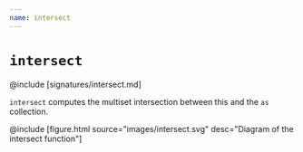 ```yaml
---
name: intersect
---
```


# `intersect`

@include [signatures/intersect.md]

`intersect` computes the multiset intersection between this and the `as` collection.

@include [figure.html source="images/intersect.svg" desc="Diagram of the intersect function"]
